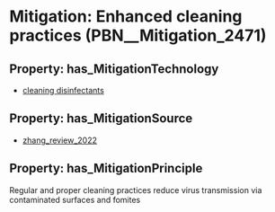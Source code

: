 # Mitigation: __Enhanced cleaning practices__ (PBN__Mitigation_2471)

## Property: has_MitigationTechnology

* [cleaning disinfectants](../Technology/PBN__Technology_4516)

## Property: has_MitigationSource

* [zhang_review_2022](../Article/PBN__Article_171)

## Property: has_MitigationPrinciple

Regular and proper cleaning practices reduce virus transmission via contaminated surfaces and fomites

